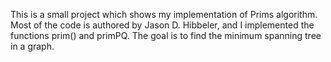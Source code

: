 This is a small project which shows my implementation of Prims algorithm. 
Most of the code is authored by Jason D. Hibbeler, and I implemented the functions 
prim() and primPQ. The goal is to find the minimum spanning tree in a graph.

